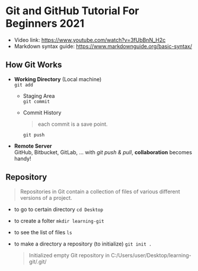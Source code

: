 # Git and GitHub Tutorial For Beginners 2021
* Video link: https://www.youtube.com/watch?v=3fUbBnN_H2c
* Markdown syntax guide: https://www.markdownguide.org/basic-syntax/

## How Git Works

* **Working Directory** (Local machine)  
    `git add`
  * Staging Area  
    `git commit`
  * Commit History  
  
    > each commit is a save point.  

    `git push`

* **Remote Server**  
    GitHub, Bitbucket, GitLab, ...
    with _git push & pull_, **collaboration** becomes handy!

## Repository

> Repositories in Git contain a collection of files of various different versions of a project.

* to go to certain directory
  `cd Desktop`
* to create a folter
  `mkdir learning-git`
* to see the list of files
  `ls`

* to make a directory a repository (to initialize)
  `git init .`
  
  > Initialized empty Git repository in C:/Users/user/Desktop/learning-git/.git/  

